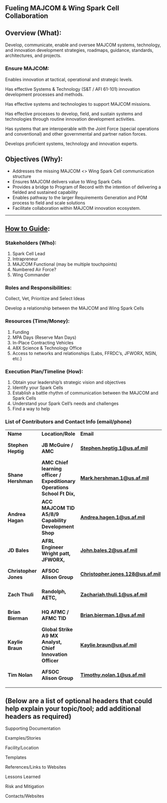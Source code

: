 <h2>Fueling MAJCOM & Wing Spark Cell Collaboration</h2>


<h2>Overview (What): </h2>


Develop, communicate, enable and oversee MAJCOM systems, technology, and innovation development strategies, roadmaps, guidance, standards, architectures, and projects. 

<h3>Ensure MAJCOM: </h3>


Enables innovation at tactical, operational and strategic levels.

Has effective Systems & Technology (S&T / AFI 61-101) innovation development processes and methods.

Has effective systems and technologies to support MAJCOM missions. 

Has effective processes to develop, field, and sustain systems and technologies through routine innovation development activities. 

Has systems that are interoperable with the Joint Force (special operations and conventional) and other governmental and partner nation forces. 

Develops proficient systems, technology and innovation experts. 

<h2>Objectives (Why):  </h2>




*   Addresses the missing MAJCOM <> Wing Spark Cell communication structure
*   Ensures MAJCOM delivers value to Wing Spark Cells
*   Provides a bridge to Program of Record with the intention of delivering a fielded and sustained capability
*   Enables pathway to the larger Requirements Generation and POM process to field and scale solutions
*   Facilitate collaboration within MAJCOM innovation ecosystem. 

______________________________________________________________________

<h2><span style="text-decoration:underline;">How to Guide</span>:<span style="text-decoration:underline;">  </span></h2>


<h3>Stakeholders (Who): </h3>




1. Spark Cell Lead
2. Intrapreneur
3. MAJCOM Functional (may be multiple touchpoints)
4. Numbered Air Force?
5. Wing Commander  

<h3>Roles and Responsibilities: </h3>


Collect, Vet, Prioritize and Select Ideas

Develop a relationship between the MAJCOM and Wing Spark Cells

<h3>Resources (Time/Money):</h3>




1. Funding
2. MPA Days (Reserve Man Days)
3. In-Place Contracting Vehicles
4. A8X Science & Technology Office
5. Access to networks and relationships (Labs, FFRDC’s, JFWORX, NSIN, etc.)

<h3>Execution Plan/Timeline (How):</h3>




1. Obtain your leadership’s strategic vision and objectives
2. Identify your Spark Cells
3. Establish a battle rhythm of communication between the MAJCOM and Spark Cells
4. Understand your Spark Cell’s needs and challenges
5. Find a way to help

<h3>List of Contributors and Contact Info (email/phone)</h3>



<table>
  <tr>
   <td><strong>Name</strong>
   </td>
   <td><strong>Location/Role</strong>
   </td>
   <td><strong>Email</strong>
   </td>
   <td><strong>Phone</strong>
   </td>
  </tr>
  <tr>
   <td><strong>Stephen Heptig</strong>
   </td>
   <td><strong>JB McGuire / AMC</strong>
   </td>
   <td><strong><a href="mailto:Stephen.heptig.1@us.af.mil">Stephen.heptig.1@us.af.mil</a></strong>
   </td>
   <td><strong>281-841-0936</strong>
   </td>
  </tr>
  <tr>
   <td><strong>Shane Hershman</strong>
   </td>
   <td><strong>AMC Chief learning officer / Expeditionary Operations School Ft Dix, </strong>
   </td>
   <td><strong><a href="mailto:Mark.hershman.1@us.af.mil">Mark.hershman.1@us.af.mil</a></strong>
   </td>
   <td><strong>618-256-1554</strong>
   </td>
  </tr>
  <tr>
   <td><strong>Andrea Hagan</strong>
   </td>
   <td><strong>ACC MAJCOM TID A5/8/9 Capability Development Shop</strong>
   </td>
   <td><strong><a href="mailto:Andrea.hagen.1@us.af.mil">Andrea.hagen.1@us.af.mil</a></strong>
   </td>
   <td><strong>757-764-7241</strong>
   </td>
  </tr>
  <tr>
   <td><strong>JD Bales </strong>
   </td>
   <td><strong>AFRL Engineer Wright patt, JFWORX, </strong>
   </td>
   <td><strong><a href="mailto:John.bales.2@us.af.mil">John.bales.2@us.af.mil</a></strong>
   </td>
   <td><strong>937-902-6499</strong>
   </td>
  </tr>
  <tr>
   <td><strong>Christopher Jones</strong>
   </td>
   <td><strong>AFSOC Alison Group</strong>
   </td>
   <td><strong><a href="mailto:Christopher.jones.128@us.af.mil">Christopher.jones.128@us.af.mil</a></strong>
   </td>
   <td><strong>502-407-6555</strong>
   </td>
  </tr>
  <tr>
   <td><strong>Zach Thuli</strong>
   </td>
   <td><strong>Randolph, AETC, </strong>
   </td>
   <td><strong><a href="mailto:Zachariah.thuli.1@us.af.mil">Zachariah.thuli.1@us.af.mil</a></strong>
   </td>
   <td><strong>815-761-9519</strong>
   </td>
  </tr>
  <tr>
   <td><strong>Brian Bierman</strong>
   </td>
   <td><strong>HQ AFMC / AFMC TID</strong>
   </td>
   <td><strong><a href="mailto:Brian.bierman.1@us.af.mil">Brian.bierman.1@us.af.mil</a></strong>
   </td>
   <td><strong>937-257-0863</strong>
   </td>
  </tr>
  <tr>
   <td><strong>Kaylie Braun</strong>
   </td>
   <td><strong>Global Strike A9 MX Analyst, Chief Innovation Officer</strong>
   </td>
   <td><strong><a href="mailto:Kaylie.braun@us.af.mil">Kaylie.braun@us.af.mil</a></strong>
   </td>
   <td><strong>318-781-7908</strong>
   </td>
  </tr>
  <tr>
   <td><strong>Tim Nolan</strong>
   </td>
   <td><strong>AFSOC Alison Group</strong>
   </td>
   <td><strong><a href="mailto:Timothy.nolan.1@us.af.mil">Timothy.nolan.1@us.af.mil</a></strong>
   </td>
   <td><strong>850-884-2898</strong>
   </td>
  </tr>
  <tr>
   <td>
   </td>
   <td>
   </td>
   <td>
   </td>
   <td>
   </td>
  </tr>
</table>


<h2>(Below are a list of optional headers that could help explain your topic/tool; add additional headers as required)</h2>


Supporting Documentation

Examples/Stories

Facility/Location

Templates

References/Links to Websites

Lessons Learned

Risk and Mitigation

Contacts/Websites


<!-- Docs to Markdown version 1.0β17 -->

